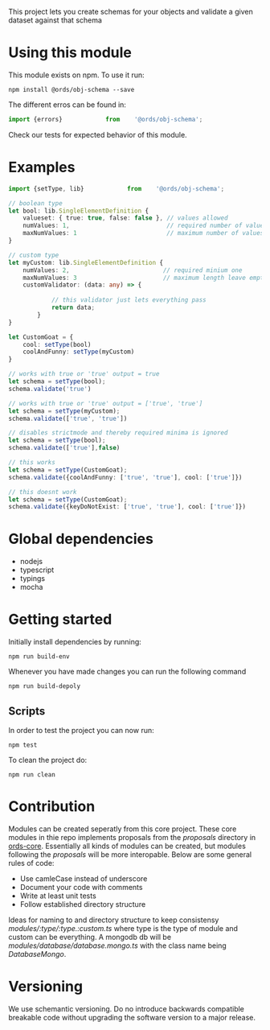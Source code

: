 This project lets you create schemas for your objects and validate a given dataset against that schema

# Using this module
This module exists on npm. To use it run:

```
npm install @ords/obj-schema --save
```

The different erros can be found in:

```typescript
import {errors}            from    '@ords/obj-schema';
```

Check our tests for expected behavior of this module.

# Examples

```typescript
import {setType, lib}            from    '@ords/obj-schema';

// boolean type
let bool: lib.SingleElementDefinition {
    valueset: { true: true, false: false }, // values allowed
    numValues: 1,                           // required number of values
    maxNumValues: 1                         // maximum number of values
}

// custom type
let myCustom: lib.SingleElementDefinition {
    numValues: 2,                          // required minium one
    maxNumValues: 3                        // maximum length leave empty of unlimited
    customValidator: (data: any) => {
        
            // this validator just lets everything pass
            return data;
        }
}

let CustomGoat = {
    cool: setType(bool)
    coolAndFunny: setType(myCustom)
}

// works with true or 'true' output = true
let schema = setType(bool);
schema.validate('true')

// works with true or 'true' output = ['true', 'true']
let schema = setType(myCustom);
schema.validate(['true', 'true'])

// disables strictmode and thereby required minima is ignored
let schema = setType(bool);
schema.validate(['true'],false)

// this works
let schema = setType(CustomGoat);
schema.validate({coolAndFunny: ['true', 'true'], cool: ['true']})

// this doesnt work
let schema = setType(CustomGoat);
schema.validate({keyDoNotExist: ['true', 'true'], cool: ['true']})

```


# Global dependencies
- nodejs
- typescript
- typings
- mocha

# Getting started
Initially install dependencies by running:
```
npm run build-env
```
Whenever you have made changes you can run the following command
```
npm run build-depoly
```
## Scripts
In order to test the project you can now run:
```
npm test
```
To clean the project do:
```
npm run clean
```

# Contribution
Modules can be created seperatly from this core project. These core modules in thie repo implements proposals from the *proposals* directory in [ords-core](https://github.com/MedSolve/ords-core). Essentially all kinds of modules can be created, but modules following the *proposals* will be more interopable. Below are some general rules of code:

- Use camleCase instead of underscore
- Document your code with comments
- Write at least unit tests
- Follow established directory structure

Ideas for naming to and directory structure to keep consistensy *modules/:type/:type.:custom.ts* where type is the type of module and custom can be everything. A mongodb db will be *modules/database/database.mongo.ts* with the class name being *DatabaseMongo*.

# Versioning
We use schemantic versioning. Do no introduce backwards compatible breakable code without upgrading the software version to a major release.